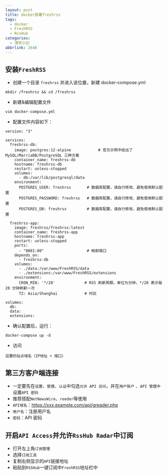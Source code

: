 ```yaml
---
layout: post
title: docker部署freshrss
tags:
  - docker
  - FreshRSS
  - RssHub
categories:
  - 清学小记
abbrlink: 2648
---
```



## 安装```FreshRSS```
- 创建一个目录 ```freshrss``` 并进入该位置，新建 docker-compose.yml
```
mkdir /freshrss && cd /freshrss
```

- 新建&编辑配置文件
```
vim docker-compose.yml
```
- 配置文件内容如下：

```
version: "3"

services:
  freshrss-db:
    image: postgres:12-alpine            # 官方示例中给出了 MySQL/MarriaDB/PostgreSQL 三种方案
    container_name: freshrss-db
    hostname: freshrss-db
    restart: unless-stopped
    volumes:
      - db:/var/lib/postgresql/data
    environment:
      POSTGRES_USER: freshrss       # 数据库配置，请自行修改、避免使用默认配置
      POSTGRES_PASSWORD: freshrss   # 数据库配置，请自行修改、避免使用默认配置
      POSTGRES_DB: freshrss         # 数据库配置，请自行修改、避免使用默认配置

  freshrss-app:
    image: freshrss/freshrss:latest
    container_name: freshrss-app
    hostname: freshrss-app
    restart: unless-stopped
    ports:
      - "8081:80"                   # 映射端口
    depends_on:
      - freshrss-db
    volumes:
      - ./data:/var/www/FreshRSS/data
      - ./extensions:/var/www/FreshRSS/extensions
    environment:
      CRON_MIN: '*/20'             # RSS 刷新周期，单位为分钟，*/20 表示每 20 分钟刷新一次
      TZ: Asia/Shanghai            # 时区

volumes:
  db:
  data:
  extensions:
```
- 确认配置后，运行：
```
docker-compose up -d
```
- 访问
```
设置的站点域名（IP地址 + 端口）
```

## 第三方客户端连接

- 一定要先在```设置```、```管理```、```认证```中勾选```允许 API 访问```，并在```用户账户``` 、```API 管理中```设置```API 密码```
- 推荐搭配```NetNewsWire```、```reeder```等使用
- ```API域名```：https://xxx.example.com/api/greader.php
- ```用户名```：注册用户名
- ```密码```：API 密码

## 开启```API Access```并允许```RssHub Radar```中订阅
- 打开左上角```订阅管理```
- 选择```订阅工具```
- 复制右侧显示的```API```链接地址
- 粘贴到```RSSHub```一键订阅中```FreshRSS```地址栏中